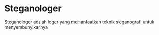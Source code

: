 # Steganologer


Steganologer adalah loger yang memanfaatkan teknik steganografi untuk menyembunyikannya